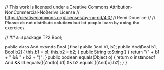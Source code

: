 
// This work is licensed under a Creative Commons Attribution-NonCommercial-NoDerivs License
// https://creativecommons.org/licenses/by-nc-nd/4.0/
// Remi Douence
//
// Please do not distribute solutions but let people learn by doing the exercices.

// ## `And` 
package TP2.Bool;

public class And extends Bool {
	final public Bool b1, b2;
	public And(Bool b1, Bool b2) {
		this.b1 = b1;
		this.b2 = b2;
	}
	public String toString() {
		return "(" + b1 + " && " + b2 + ")";
	}
	public boolean equals(Object o) {
		return o instanceof And 
			&& b1.equals(((And)o).b1) 
			&& b2.equals(((And)o).b2);
	}
}


